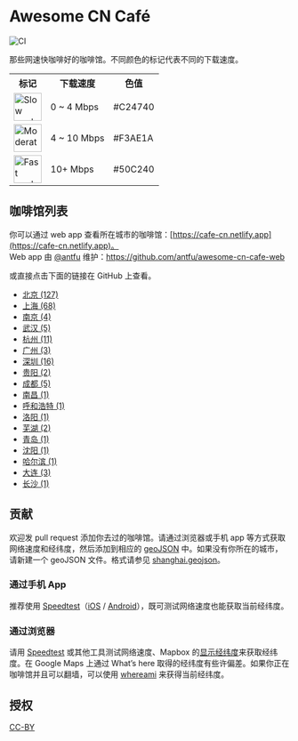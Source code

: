 # Awesome CN Café
![CI](https://github.com/ElaWorkshop/awesome-cn-cafe/workflows/CI/badge.svg)

那些网速快咖啡好的咖啡馆。不同颜色的标记代表不同的下载速度。

<table>
<tr><th>标记</th><th>下载速度</th><th>色值</th></tr>
<tr><td><img src="resources/markers/slow.png" width="50" alt="Slow marker"></td><td>0 ~ 4 Mbps</td><td>#C24740</td></tr>
<tr><td><img src="resources/markers/moderate.png" width="50" alt="Moderate marker"></td><td>4 ~ 10 Mbps</td><td>#F3AE1A</td></tr>
<tr><td><img src="resources/markers/fast.png" width="50" alt="Fast marker"></td><td>10+ Mbps</td><td>#50C240</td></tr>
</table>


## 咖啡馆列表

你可以通过 web app 查看所在城市的咖啡馆：[https://cafe-cn.netlify.app](https://cafe-cn.netlify.app)。  
Web app 由 [@antfu](https://github.com/antfu) 维护：https://github.com/antfu/awesome-cn-cafe-web

或直接点击下面的链接在 GitHub 上查看。

* [北京 (127)](beijing.geojson)
* [上海 (68)](shanghai.geojson)
* [南京 (4)](nanjing.geojson)
* [武汉 (5)](wuhan.geojson)
* [杭州 (11)](hangzhou.geojson)
* [广州 (3)](guangzhou.geojson)
* [深圳 (16)](shenzhen.geojson)
* [贵阳 (2)](guiyang.geojson)
* [成都 (5)](chengdu.geojson)
* [南昌 (1)](nanchang.geojson)
* [呼和浩特 (1)](hohhot.geojson)
* [洛阳 (1)](luoyang.geojson)
* [芜湖 (2)](wuhu.geojson)
* [青岛 (1)](qingdao.geojson)
* [沈阳 (1)](shenyang.geojson)
* [哈尔滨 (1)](harbin.geojson)
* [大连 (3)](dalian.geojson)
* [长沙 (1)](changsha.geojson)

## 贡献

欢迎发 pull request 添加你去过的咖啡馆。请通过浏览器或手机 app 等方式获取网络速度和经纬度，然后添加到相应的 [geoJSON](http://geojson.org/geojson-spec.html) 中。如果没有你所在的城市，请新建一个 geoJSON 文件。格式请参见 [shanghai.geojson](shanghai.geojson)。

### 通过手机 App

推荐使用 [Speedtest](http://www.speedtest.net/mobile/)（[iOS](https://itunes.apple.com/app/speedtest-net-mobile-speed/id300704847?mt=8) / [Android](https://play.google.com/store/apps/details?id=org.zwanoo.android.speedtest)），既可测试网络速度也能获取当前经纬度。

### 通过浏览器

请用 [Speedtest](http://speedtest.net) 或其他工具测试网络速度、Mapbox 的[显示经纬度](https://www.mapbox.com/mapbox.js/example/v1.0.0/select-center-form/)来获取经纬度。在 Google Maps 上通过 What’s here 取得的经纬度有些许偏差。如果你正在咖啡馆并且可以翻墙，可以使用 [whereami](https://xavierchow.github.io/whereami/) 来获得当前经纬度。

## 授权
[CC-BY](http://creativecommons.org/licenses/by/4.0/)
